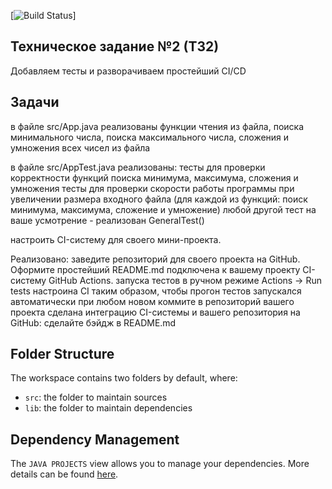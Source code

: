 [![Build Status](https://github.com/GertmanMargarita/FirstProject/actions/workflows/main.yml/badge.svg)]
## Техническое задание №2 (ТЗ2)

Добавляем тесты и разворачиваем простейший CI/CD

## Задачи
в файле src/App.java
реализованы функции чтения из файла, поиска минимального числа, поиска максимального числа, сложения и умножения всех чисел из файла

в файле src/AppTest.java
реализованы:
тесты для проверки корректности функций поиска минимума, максимума, сложения и умножения
тесты для проверки скорости работы программы при увеличении размера входного файла (для каждой из функций: поиск минимума, максимума, сложение и умножение)
любой другой тест на ваше усмотрение - реализован GeneralTest()

настроить CI-систему для своего мини-проекта.

Реализовано:
заведите репозиторий для своего проекта на GitHub. Оформите простейший README.md
подключена к вашему проекту CI-систему GitHub Actions. запуска тестов в ручном режиме Actions -> Run tests
настроина CI таким образом, чтобы прогон тестов запускался автоматически при любом новом коммите в репозиторий вашего проекта
сделана интеграцию CI-системы и вашего репозитория на GitHub: сделайте бэйдж в README.md


## Folder Structure

The workspace contains two folders by default, where:

- `src`: the folder to maintain sources
- `lib`: the folder to maintain dependencies

## Dependency Management

The `JAVA PROJECTS` view allows you to manage your dependencies. More details can be found [here](https://github.com/microsoft/vscode-java-dependency#manage-dependencies).
